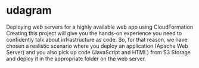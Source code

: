 # udagram
Deploying web servers for a highly available web app using CloudFormation
Creating this project will give you the hands-on experience you need to confidently talk about infrastructure as code. 
So, for that reason, we have chosen a realistic scenario where you deploy an application (Apache Web Server) and you also pick up code 
(JavaScript and HTML) from S3 Storage and deploy it in the appropriate folder on the web server.
